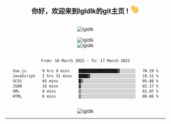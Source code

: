 <div align="center">
<h2> 你好，欢迎来到lgldlk的git主页 ! <img src="https://github.com/lgldlk/lgldlk/blob/main/gifs/Hi.gif" width="30px"></h2>
</div>

<div align="center">
 </br>
 <img src="http://aiitapp.cn:8091/?color=rgba(37,144,118,1)&shadowColor=rgba(12,16,20,1)&fontSize=120&&shadowOffsetX=9&shadowOffsetY=11" height="26px" alt="lgldlk" />
 </br>

   </br>
 <img src="https://github-readme-stats.vercel.app/api?username=lgldlk&show_icons=true&theme=gotham&locale=cn" alt="lgldlk" />
 

</br>

<img  src="http://github-readme-stats.vercel.app/api/top-langs/?username=lgldlk&show_icons=true&theme=gotham&locale=cn&layout=compact" alt="lgldlk"/>  
</br>
</br>

<!--START_SECTION:waka-->

```text
From: 10 March 2022 - To: 17 March 2022

Vue.js       9 hrs 9 mins    █████████████████▓░░░░░░░   70.29 %
JavaScript   2 hrs 31 mins   ████▓░░░░░░░░░░░░░░░░░░░░   19.31 %
SCSS         45 mins         █▒░░░░░░░░░░░░░░░░░░░░░░░   05.88 %
JSON         16 mins         ▓░░░░░░░░░░░░░░░░░░░░░░░░   02.17 %
XML          8 mins          ▒░░░░░░░░░░░░░░░░░░░░░░░░   01.07 %
HTML         6 mins          ▒░░░░░░░░░░░░░░░░░░░░░░░░   00.86 %
```

<!--END_SECTION:waka-->

 </br>
  <img src="https://visitor-badge.glitch.me/badge?page_id=lgldlk" alt="lgldlk" />

---

 

